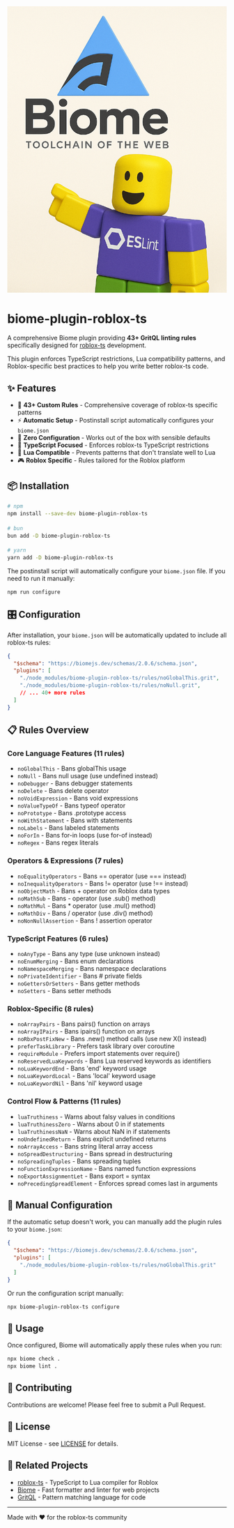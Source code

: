 ![cover](/cover.png)

# biome-plugin-roblox-ts

A comprehensive Biome plugin providing **43+ GritQL linting rules** specifically designed for [roblox-ts](https://roblox-ts.com/) development.

This plugin enforces TypeScript restrictions, Lua compatibility patterns, and Roblox-specific best practices to help you write better roblox-ts code.

## ✨ Features

- 🚀 **43+ Custom Rules** - Comprehensive coverage of roblox-ts specific patterns
- ⚡ **Automatic Setup** - Postinstall script automatically configures your `biome.json`
- 🔧 **Zero Configuration** - Works out of the box with sensible defaults
- 🎯 **TypeScript Focused** - Enforces roblox-ts TypeScript restrictions
- 🌙 **Lua Compatible** - Prevents patterns that don't translate well to Lua
- 🎮 **Roblox Specific** - Rules tailored for the Roblox platform

## 📦 Installation

```bash
# npm
npm install --save-dev biome-plugin-roblox-ts

# bun
bun add -D biome-plugin-roblox-ts

# yarn
yarn add -D biome-plugin-roblox-ts
```

The postinstall script will automatically configure your `biome.json` file. If you need to run it manually:

```bash
npm run configure
```

## 🎛️ Configuration

After installation, your `biome.json` will be automatically updated to include all roblox-ts rules:

```json
{
  "$schema": "https://biomejs.dev/schemas/2.0.6/schema.json",
  "plugins": [
    "./node_modules/biome-plugin-roblox-ts/rules/noGlobalThis.grit",
    "./node_modules/biome-plugin-roblox-ts/rules/noNull.grit",
    // ... 40+ more rules
  ]
}
```

## 📋 Rules Overview

### Core Language Features (11 rules)
- `noGlobalThis` - Bans globalThis usage
- `noNull` - Bans null usage (use undefined instead)
- `noDebugger` - Bans debugger statements
- `noDelete` - Bans delete operator
- `noVoidExpression` - Bans void expressions
- `noValueTypeOf` - Bans typeof operator
- `noPrototype` - Bans .prototype access
- `noWithStatement` - Bans with statements
- `noLabels` - Bans labeled statements
- `noForIn` - Bans for-in loops (use for-of instead)
- `noRegex` - Bans regex literals

### Operators & Expressions (7 rules)
- `noEqualityOperators` - Bans == operator (use === instead)
- `noInequalityOperators` - Bans != operator (use !== instead)
- `noObjectMath` - Bans + operator on Roblox data types
- `noMathSub` - Bans - operator (use .sub() method)
- `noMathMul` - Bans * operator (use .mul() method)
- `noMathDiv` - Bans / operator (use .div() method)
- `noNonNullAssertion` - Bans ! assertion operator

### TypeScript Features (6 rules)
- `noAnyType` - Bans any type (use unknown instead)
- `noEnumMerging` - Bans enum declarations
- `noNamespaceMerging` - Bans namespace declarations
- `noPrivateIdentifier` - Bans # private fields
- `noGettersOrSetters` - Bans getter methods
- `noSetters` - Bans setter methods

### Roblox-Specific (8 rules)
- `noArrayPairs` - Bans pairs() function on arrays
- `noArrayIPairs` - Bans ipairs() function on arrays
- `noRbxPostFixNew` - Bans .new() method calls (use new X() instead)
- `preferTaskLibrary` - Prefers task library over coroutine
- `requireModule` - Prefers import statements over require()
- `noReservedLuaKeywords` - Bans Lua reserved keywords as identifiers
- `noLuaKeywordEnd` - Bans 'end' keyword usage
- `noLuaKeywordLocal` - Bans 'local' keyword usage
- `noLuaKeywordNil` - Bans 'nil' keyword usage

### Control Flow & Patterns (11 rules)
- `luaTruthiness` - Warns about falsy values in conditions
- `luaTruthinessZero` - Warns about 0 in if statements
- `luaTruthinessNaN` - Warns about NaN in if statements
- `noUndefinedReturn` - Bans explicit undefined returns
- `noArrayAccess` - Bans string literal array access
- `noSpreadDestructuring` - Bans spread in destructuring
- `noSpreadingTuples` - Bans spreading tuples
- `noFunctionExpressionName` - Bans named function expressions
- `noExportAssignmentLet` - Bans export = syntax
- `noPrecedingSpreadElement` - Enforces spread comes last in arguments

## 🔧 Manual Configuration

If the automatic setup doesn't work, you can manually add the plugin rules to your `biome.json`:

```json
{
  "$schema": "https://biomejs.dev/schemas/2.0.6/schema.json",
  "plugins": [
    "./node_modules/biome-plugin-roblox-ts/rules/noGlobalThis.grit"
  ]
}
```

Or run the configuration script manually:

```bash
npx biome-plugin-roblox-ts configure
```

## 🚀 Usage

Once configured, Biome will automatically apply these rules when you run:

```bash
npx biome check .
npx biome lint .
```

## 🤝 Contributing

Contributions are welcome! Please feel free to submit a Pull Request.

## 📄 License

MIT License - see [LICENSE](LICENSE) for details.

## 🔗 Related Projects

- [roblox-ts](https://roblox-ts.com/) - TypeScript to Lua compiler for Roblox
- [Biome](https://biomejs.dev/) - Fast formatter and linter for web projects
- [GritQL](https://docs.grit.io/language/overview) - Pattern matching language for code

---

Made with ❤️ for the roblox-ts community
